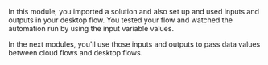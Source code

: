 In this module, you imported a solution and also set up and used inputs and outputs in your desktop flow. You tested your flow and watched the automation run by using the input variable values.

In the next modules, you'll use those inputs and outputs to pass data values between cloud flows and desktop flows.
